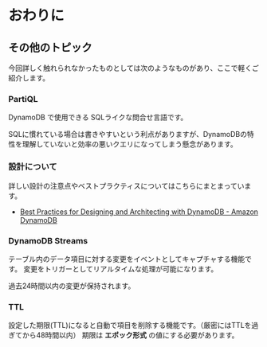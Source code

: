 # おわりに

## その他のトピック

今回詳しく触れられなかったものとしては次のようなものがあり、ここで軽くご紹介します。

### PartiQL
DynamoDB で使用できる SQLライクな問合せ言語です。

SQLに慣れている場合は書きやすいという利点がありますが、DynamoDBの特性を理解していないと効率の悪いクエリになってしまう懸念があります。

### 設計について
詳しい設計の注意点やベストプラクティスについてはこちらにまとまっています。

- [Best Practices for Designing and Architecting with DynamoDB - Amazon DynamoDB](https://docs.aws.amazon.com/amazondynamodb/latest/developerguide/best-practices.html)

### DynamoDB Streams
テーブル内のデータ項目に対する変更をイベントとしてキャプチャする機能です。
変更をトリガーとしてリアルタイムな処理が可能になります。

過去24時間以内の変更が保持されます。

### TTL
設定した期限(TTL)になると自動で項目を削除する機能です。（厳密にはTTLを過ぎてから48時間以内）
期限は **エポック形式** の値にする必要があります。

